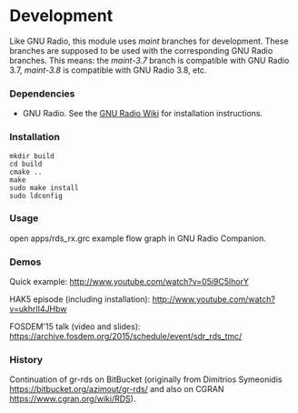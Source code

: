 # Development

Like GNU Radio, this module uses *maint* branches for development.
These branches are supposed to be used with the corresponding GNU Radio
branches. This means: the *maint-3.7* branch is compatible with GNU Radio 3.7,
*maint-3.8* is compatible with GNU Radio 3.8, etc.


### Dependencies

- GNU Radio. See the [GNU Radio
  Wiki](https://wiki.gnuradio.org/index.php/InstallingGR) for
  installation instructions.


### Installation
```
mkdir build
cd build
cmake ..
make
sudo make install
sudo ldconfig
```

### Usage

open apps/rds_rx.grc example flow graph in GNU Radio Companion.


### Demos

Quick example:
http://www.youtube.com/watch?v=05i9C5lhorY

HAK5 episode (including installation):
http://www.youtube.com/watch?v=ukhrIl4JHbw

FOSDEM'15 talk (video and slides):
https://archive.fosdem.org/2015/schedule/event/sdr_rds_tmc/


### History

Continuation of gr-rds on BitBucket (originally from Dimitrios Symeonidis
https://bitbucket.org/azimout/gr-rds/ and also on CGRAN
https://www.cgran.org/wiki/RDS).
